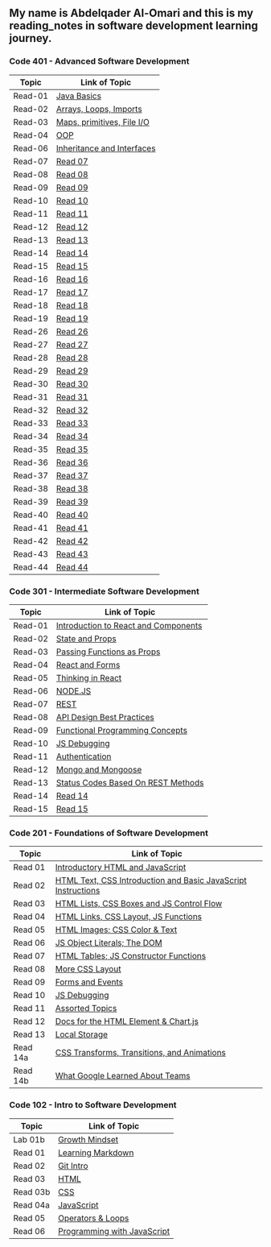 ## My name is Abdelqader Al-Omari and this is my reading_notes in software development learning journey.

### **Code 401 - Advanced Software Development**

| Topic   | Link of Topic                                                                            |
| ------- | ---------------------------------------------------------------------------------------- |
| Read-01 | [Java Basics](https://abdelqader-alomari.github.io/reading_notes/read_01)                |
| Read-02 | [Arrays, Loops, Imports](https://abdelqader-alomari.github.io/reading_notes/read_02)     |
| Read-03 | [Maps, primitives, File I/O](https://abdelqader-alomari.github.io/reading_notes/read_03) |
| Read-04 | [OOP](https://abdelqader-alomari.github.io/reading_notes/read_04)                        |
| Read-06 | [Inheritance and Interfaces](https://abdelqader-alomari.github.io/reading_notes/read_06) |
| Read-07 | [Read 07](https://abdelqader-alomari.github.io/reading_notes/read_07)                    |
| Read-08 | [Read 08](https://abdelqader-alomari.github.io/reading_notes/read_08)                    |
| Read-09 | [Read 09](https://abdelqader-alomari.github.io/reading_notes/read_09)                    |
| Read-10 | [Read 10](https://abdelqader-alomari.github.io/reading_notes/read_10)                    |
| Read-11 | [Read 11](https://abdelqader-alomari.github.io/reading_notes/read_11)                    |
| Read-12 | [Read 12](https://abdelqader-alomari.github.io/reading_notes/read_12)                    |
| Read-13 | [Read 13](https://abdelqader-alomari.github.io/reading_notes/read_13)                    |
| Read-14 | [Read 14](https://abdelqader-alomari.github.io/reading_notes/read_14)                    |
| Read-15 | [Read 15](https://abdelqader-alomari.github.io/reading_notes/read_15)                    |
| Read-16 | [Read 16](https://abdelqader-alomari.github.io/reading_notes/read_16)                    |
| Read-17 | [Read 17](https://abdelqader-alomari.github.io/reading_notes/read_17)                    |
| Read-18 | [Read 18](https://abdelqader-alomari.github.io/reading_notes/read_18)                    |
| Read-19 | [Read 19](https://abdelqader-alomari.github.io/reading_notes/read_19)                    |
| Read-26 | [Read 26](https://abdelqader-alomari.github.io/reading_notes/read_26)                    |
| Read-27 | [Read 27](https://abdelqader-alomari.github.io/reading_notes/read_27)                    |
| Read-28 | [Read 28](https://abdelqader-alomari.github.io/reading_notes/read_28)                    |
| Read-29 | [Read 29](https://abdelqader-alomari.github.io/reading_notes/read_29)                    |
| Read-30 | [Read 30](https://abdelqader-alomari.github.io/reading_notes/read_30)                    |
| Read-31 | [Read 31](https://abdelqader-alomari.github.io/reading_notes/read_31)                    |
| Read-32 | [Read 32](https://abdelqader-alomari.github.io/reading_notes/read_32)                    |
| Read-33 | [Read 33](https://abdelqader-alomari.github.io/reading_notes/read_33)                    |
| Read-34 | [Read 34](https://abdelqader-alomari.github.io/reading_notes/read_34)                    |
| Read-35 | [Read 35](https://abdelqader-alomari.github.io/reading_notes/read_35)                    |
| Read-36 | [Read 36](https://abdelqader-alomari.github.io/reading_notes/read_36)                    |
| Read-37 | [Read 37](https://abdelqader-alomari.github.io/reading_notes/read_37)                    |
| Read-38 | [Read 38](https://abdelqader-alomari.github.io/reading_notes/read_38)                    |
| Read-39 | [Read 39](https://abdelqader-alomari.github.io/reading_notes/read_39)                    |
| Read-40 | [Read 40](https://abdelqader-alomari.github.io/reading_notes/read_40)                    |
| Read-41 | [Read 41](https://abdelqader-alomari.github.io/reading_notes/read_41)                    |
| Read-42 | [Read 42](https://abdelqader-alomari.github.io/reading_notes/read_42)                    |
| Read-43 | [Read 43](https://abdelqader-alomari.github.io/reading_notes/read_43)                    |
| Read-44 | [Read 44](https://abdelqader-alomari.github.io/reading_notes/read_44)                    |

### **Code 301 - Intermediate Software Development**

| Topic   | Link of Topic                                                                                       |
| ------- | --------------------------------------------------------------------------------------------------- |
| Read-01 | [Introduction to React and Components](https://abdelqader-alomari.github.io/reading_notes/class-01) |
| Read-02 | [State and Props](https://abdelqader-alomari.github.io/reading_notes/class-02)                      |
| Read-03 | [Passing Functions as Props](https://abdelqader-alomari.github.io/reading_notes/class-03)           |
| Read-04 | [React and Forms](https://abdelqader-alomari.github.io/reading_notes/class-04)                      |
| Read-05 | [Thinking in React](https://abdelqader-alomari.github.io/reading_notes/class-05)                    |
| Read-06 | [NODE.JS](https://abdelqader-alomari.github.io/reading_notes/class-06)                              |
| Read-07 | [REST](https://abdelqader-alomari.github.io/reading_notes/class-07)                                 |
| Read-08 | [API Design Best Practices](https://abdelqader-alomari.github.io/reading_notes/class-08)            |
| Read-09 | [Functional Programming Concepts](https://abdelqader-alomari.github.io/reading_notes/class-09)      |
| Read-10 | [JS Debugging](https://abdelqader-alomari.github.io/reading_notes/class-10)                         |
| Read-11 | [Authentication](https://abdelqader-alomari.github.io/reading_notes/class-11)                       |
| Read-12 | [Mongo and Mongoose](https://abdelqader-alomari.github.io/reading_notes/class-12)                   |
| Read-13 | [Status Codes Based On REST Methods](https://abdelqader-alomari.github.io/reading_notes/class-13)   |
| Read-14 | [Read 14](https://abdelqader-alomari.github.io/reading_notes/class-14)                              |
| Read-15 | [Read 15](https://abdelqader-alomari.github.io/reading_notes/class-15)                              |

### **Code 201 - Foundations of Software Development**

| Topic    | Link of Topic                                                                                                                |
| -------- | ---------------------------------------------------------------------------------------------------------------------------- |
| Read 01  | [Introductory HTML and JavaScript](https://abdelqader-alomari.github.io/reading_notes/read-01)                               |
| Read 02  | [ HTML Text, CSS Introduction and Basic JavaScript Instructions](https://abdelqader-alomari.github.io/reading_notes/read-02) |
| Read 03  | [HTML Lists, CSS Boxes and JS Control Flow](https://abdelqader-alomari.github.io/reading_notes/read-03)                      |
| Read 04  | [HTML Links, CSS Layout, JS Functions](https://abdelqader-alomari.github.io/reading_notes/read-04)                           |
| Read 05  | [HTML Images; CSS Color & Text](https://abdelqader-alomari.github.io/reading_notes/read-05)                                  |
| Read 06  | [JS Object Literals; The DOM](https://abdelqader-alomari.github.io/reading_notes/read-06)                                    |
| Read 07  | [ HTML Tables; JS Constructor Functions](https://abdelqader-alomari.github.io/reading_notes/read-07)                         |
| Read 08  | [More CSS Layout](https://abdelqader-alomari.github.io/reading_notes/read-08)                                                |
| Read 09  | [Forms and Events](https://abdelqader-alomari.github.io/reading_notes/read-09)                                               |
| Read 10  | [JS Debugging](https://abdelqader-alomari.github.io/reading_notes/read-10)                                                   |
| Read 11  | [Assorted Topics](https://abdelqader-alomari.github.io/reading_notes/read-11)                                                |
| Read 12  | [ Docs for the HTML <canvas> Element & Chart.js](https://abdelqader-alomari.github.io/reading_notes/read-12)                 |
| Read 13  | [Local Storage](https://abdelqader-alomari.github.io/reading_notes/read-13)                                                  |
| Read 14a | [CSS Transforms, Transitions, and Animations](https://abdelqader-alomari.github.io/reading_notes/read-14a)                   |
| Read 14b | [What Google Learned About Teams](https://abdelqader-alomari.github.io/reading_notes/read-14b)                               |

### **Code 102 - Intro to Software Development**

| Topic    | Link of Topic                                                                      |
| -------- | ---------------------------------------------------------------------------------- |
| Lab 01b  | [Growth Mindset](https://abdelqader7.github.io/reading-notes/growth-mindset)       |
| Read 01  | [ Learning Markdown](https://abdelqader7.github.io/reading-notes/read-01)          |
| Read 02  | [Git Intro](https://abdelqader7.github.io/reading-notes/read-02)                   |
| Read 03  | [HTML](https://abdelqader7.github.io/reading-notes/read-03)                        |
| Read 03b | [CSS](https://abdelqader7.github.io/reading-notes/read-03b)                        |
| Read 04a | [JavaScript](https://abdelqader7.github.io/reading-notes/read-04a)                 |
| Read 05  | [Operators & Loops](https://abdelqader7.github.io/reading-notes/read-05)           |
| Read 06  | [Programming with JavaScript](https://abdelqader7.github.io/reading-notes/read-06) |
